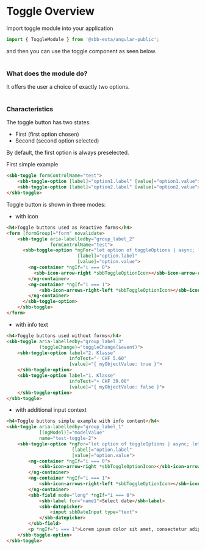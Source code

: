 # Toggle Overview

Import toggle module into your application

```ts
import { ToggleModule } from '@sbb-esta/angular-public';
```

and then you can use the toggle component as seen below.
<br>
<br>

### What does the module do?

It offers the user a choice of exactly two options.
<br>
<br>

### Characteristics

The toggle button has two states:
* First (first option chosen)
* Second (second option selected)

By default, the first option is always preselected.

First simple example
```html
<sbb-toggle formControlName="test">
    <sbb-toggle-option [label]="option1.label" [value]="option1.value"></sbb-toggle-option>
    <sbb-toggle-option [label]="option2.label" [value]="option2.value"></sbb-toggle-option>
</sbb-toggle>
```

Toggle button is shown in three modes:

* with icon 
  
```html
<h4>Toggle buttons used as Reactive forms</h4>
<form [formGroup]="form" novalidate>
    <sbb-toggle aria-labelledby="group_label_2"  
                formControlName="test">
      <sbb-toggle-option *ngFor="let option of toggleOptions | async; let i = index;" 
                          [label]="option.label" 
                          [value]="option.value">
        <ng-container *ngIf="i === 0">
          <sbb-icon-arrow-right *sbbToggleOptionIcon></sbb-icon-arrow-right>
        </ng-container>
        <ng-container *ngIf="i === 1">
            <sbb-icon-arrows-right-left *sbbToggleOptionIcon></sbb-icon-arrows-right-left>
        </ng-container>
      </sbb-toggle-option>
    </sbb-toggle>
</form>
```

* with info text 

```html
<h4>Toggle buttons used without forms</h4>
<sbb-toggle aria-labelledby="group_label_3"
            (toggleChange)="toggleChange($event)">
    <sbb-toggle-option label="2. Klasse" 
                       infoText="- CHF 5.60"
                       [value]="{ myObjectValue: true }">
    </sbb-toggle-option>
    <sbb-toggle-option label="1. Klasse" 
                       infoText="+ CHF 39.00"
                       [value]="{ myObjectValue: false }">
    </sbb-toggle-option>
</sbb-toggle>
```
 
* with additional input context
  
```html
<h4>Toggle buttons simple example with info content</h4>
<sbb-toggle aria-labelledby="group_label_1" 
            [(ngModel)]="modelValue" 
            name="test-toggle-2">
    <sbb-toggle-option *ngFor="let option of toggleOptions | async; let i = index;" 
                        [label]="option.label" 
                        [value]="option.value">
        <ng-container *ngIf="i === 0">
            <sbb-icon-arrow-right *sbbToggleOptionIcon></sbb-icon-arrow-right>
        </ng-container>
        <ng-container *ngIf="i === 1">
            <sbb-icon-arrows-right-left *sbbToggleOptionIcon></sbb-icon-arrows-right-left>
        </ng-container>
        <sbb-field mode="long" *ngIf="i === 0">
            <sbb-label for="name1">Select date</sbb-label>
            <sbb-datepicker>
                <input sbbDateInput type="text">
            </sbb-datepicker>
        </sbb-field>
        <p *ngIf="i === 1">Lorem ipsum dolor sit amet, consectetur adipiscing elit, sed do eiusmod tempor incididunt ut labore et dolore magna aliqua.</p>
    </sbb-toggle-option>
</sbb-toggle>
```